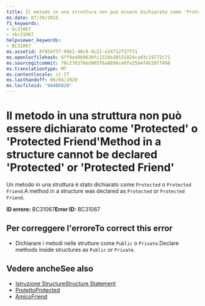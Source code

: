 ```yaml
---
title: Il metodo in una struttura non può essere dichiarato come 'Protected' o 'Protected Friend'
ms.date: 07/20/2015
f1_keywords:
- bc31067
- vbc31067
helpviewer_keywords:
- BC31067
ms.assetid: 8f854f5f-99b1-40c9-8c21-e24712f37f71
ms.openlocfilehash: 6ff9ed0b9630fc132bb38531824cad3c19772c71
ms.sourcegitcommit: f8c270376ed905f6a8896ce0fe25b4f4b38ff498
ms.translationtype: MT
ms.contentlocale: it-IT
ms.lasthandoff: 06/04/2020
ms.locfileid: "84405820"
---
```

# <a name="method-in-a-structure-cannot-be-declared-protected-or-protected-friend"></a><span data-ttu-id="41915-102">Il metodo in una struttura non può essere dichiarato come 'Protected' o 'Protected Friend'</span><span class="sxs-lookup"><span data-stu-id="41915-102">Method in a structure cannot be declared 'Protected' or 'Protected Friend'</span></span>
<span data-ttu-id="41915-103">Un metodo in una struttura è stato dichiarato come `Protected` o `Protected Friend`.</span><span class="sxs-lookup"><span data-stu-id="41915-103">A method in a structure was declared as `Protected` or `Protected Friend`.</span></span>  
  
 <span data-ttu-id="41915-104">**ID errore:** BC31067</span><span class="sxs-lookup"><span data-stu-id="41915-104">**Error ID:** BC31067</span></span>  
  
## <a name="to-correct-this-error"></a><span data-ttu-id="41915-105">Per correggere l'errore</span><span class="sxs-lookup"><span data-stu-id="41915-105">To correct this error</span></span>  
  
- <span data-ttu-id="41915-106">Dichiarare i metodi nelle strutture come `Public` o `Private`.</span><span class="sxs-lookup"><span data-stu-id="41915-106">Declare methods inside structures as `Public` or `Private`.</span></span>  
  
## <a name="see-also"></a><span data-ttu-id="41915-107">Vedere anche</span><span class="sxs-lookup"><span data-stu-id="41915-107">See also</span></span>

- [<span data-ttu-id="41915-108">Istruzione Structure</span><span class="sxs-lookup"><span data-stu-id="41915-108">Structure Statement</span></span>](../language-reference/statements/structure-statement.md)
- [<span data-ttu-id="41915-109">Protetto</span><span class="sxs-lookup"><span data-stu-id="41915-109">Protected</span></span>](../language-reference/modifiers/protected.md)
- [<span data-ttu-id="41915-110">Amico</span><span class="sxs-lookup"><span data-stu-id="41915-110">Friend</span></span>](../language-reference/modifiers/friend.md)
